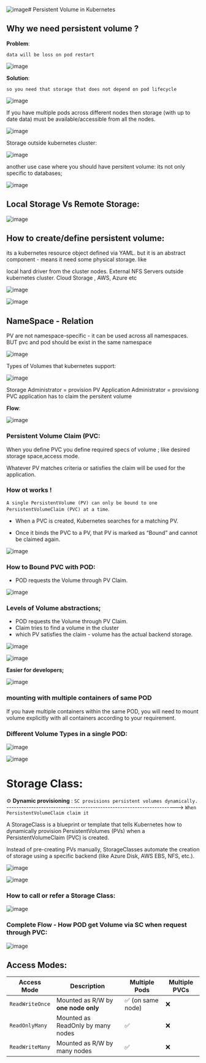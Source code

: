 ![image](https://github.com/user-attachments/assets/1ff84946-3d6c-43e0-9ba6-d73459527fcc)# Persistent Volume in Kubernetes

## Why we need persistent volume ?

**Problem**:

`data will be loss on pod restart`

![image](https://github.com/user-attachments/assets/ded3cf09-52e1-4aa3-ad8c-2b013421b367)

**Solution**:

`so you need that storage that does not depend on pod lifecycle`

![image](https://github.com/user-attachments/assets/84f391cf-32db-49c5-b767-9d74b514e2b6)



If you have multiple pods across different nodes then storage (with up to date data) must be available/accessible from all the nodes.

![image](https://github.com/user-attachments/assets/27a11094-3614-4a1b-ac23-6001b69e7e65)



Storage outside kubernetes cluster:

![image](https://github.com/user-attachments/assets/c8f471d3-4f33-48ea-b839-98ebacc5ba7e)


another use case where you should have persitent volume:
its not only specific to databases;

![image](https://github.com/user-attachments/assets/f51467f8-f3e9-4b87-89cc-8bca7903c848)


## Local Storage Vs Remote Storage:

![image](https://github.com/user-attachments/assets/074fe635-ff26-469c-9ab8-e7fa5bd13565)




## How to create/define persistent volume:

its a kubernetes resource object defined via YAML. but it is an abstract component - means it need some physical storage. like

local hard driver from the cluster nodes.
External NFS Servers outside kubernetes cluster.
Cloud Storage , AWS, Azure etc

![image](https://github.com/user-attachments/assets/fc25db46-e563-43ae-9b93-0a1ccde611f0)


![image](https://github.com/user-attachments/assets/cb731dd7-6054-4118-8efc-f8ade1974d6e)


## NameSpace - Relation

PV are not namespace-specific - it can be used across all namespaces.
BUT pvc and pod should be exist in the same namespace

![image](https://github.com/user-attachments/assets/4d96920d-e48d-45ea-9797-e3ff84766f3c)


Types of Volumes that kubernetes support:

![image](https://github.com/user-attachments/assets/4624f5bc-89f5-48e2-b0c9-010ce324fded)



Storage Administrator = provision PV
Application Administrator = provisiong PVC
application has to claim the persitent volume

**Flow**:

![image](https://github.com/user-attachments/assets/f4b3dd08-d201-42a9-bb6e-975bbaf84ee3)

### Persistent Volume Claim (PVC:
When you define PVC you define required specs of volume ; like desired storage space,access mode.

Whatever PV matches criteria or satisfies the claim will be used for the application.

### How ot works !
`A single PersistentVolume (PV) can only be bound to one PersistentVolumeClaim (PVC) at a time`.

- When a PVC is created, Kubernetes searches for a matching PV.

- Once it binds the PVC to a PV, that PV is marked as “Bound” and cannot be claimed again.

![image](https://github.com/user-attachments/assets/0fa5eb5e-d6ee-48bb-a951-c912badb5ca5)

### How to Bound PVC with POD:

- POD requests the Volume through PV Claim.


![image](https://github.com/user-attachments/assets/aee65e30-b476-4aea-93f5-e28e5c5fee54)


### Levels of Volume abstractions;

- POD requests the Volume through PV Claim.
- Claim tries to find a volume in the cluster
- which PV satisfies the claim - volume has the actual backend storage.

![image](https://github.com/user-attachments/assets/726fdf87-a4f4-4f50-827a-477083178e58)



![image](https://github.com/user-attachments/assets/921e29eb-a1dd-4ab0-aa6c-ef5c8bd32591)


**Easier for developers;**

![image](https://github.com/user-attachments/assets/c3d923fc-14bb-4e9a-a26e-3ff31de4de82)



### mounting with multiple containers of same POD

If you have multiple containers within the same POD, you will need to mount volume explicitly with all containers according to your requirement.


### Different Volume Types in a single POD:

![image](https://github.com/user-attachments/assets/689d1e60-f094-4466-8792-e7e197905de4)

![image](https://github.com/user-attachments/assets/46f365de-3421-4d90-972e-305deff8a11f)


# Storage Class:

⚙️ **Dynamic provisioning** : `SC provisions persistent volumes dynamically.` \
     --------------------------------------------------------------------->  `When PersistentVolumeClaim claim it`

A StorageClass is a blueprint or template that tells Kubernetes how to dynamically provision PersistentVolumes (PVs) when a PersistentVolumeClaim (PVC) is created.

Instead of pre-creating PVs manually, StorageClasses automate the creation of storage using a specific backend (like Azure Disk, AWS EBS, NFS, etc.).


![image](https://github.com/user-attachments/assets/26dc4692-8e0c-4bd5-9a4f-e1319ab5cf57)


![image](https://github.com/user-attachments/assets/5f68c031-a372-47ad-ac17-20167dc8b546)


### How to call or refer a Storage Class:

![image](https://github.com/user-attachments/assets/988679da-ebfb-4b21-b94b-eb1d472a4f85)


### Complete Flow - How POD get Volume via SC when request through PVC:

![image](https://github.com/user-attachments/assets/d1857816-d956-4fe3-becd-43e5abfacde2)



## Access Modes:
| Access Mode     | Description                         | Multiple Pods    | Multiple PVCs |
| --------------- | ----------------------------------- | ---------------- | ------------- |
| `ReadWriteOnce` | Mounted as R/W by **one node only** | ✅ (on same node) | ❌             |
| `ReadOnlyMany`  | Mounted as ReadOnly by many nodes   | ✅                | ❌             |
| `ReadWriteMany` | Mounted as R/W by many nodes        | ✅                | ❌             |



